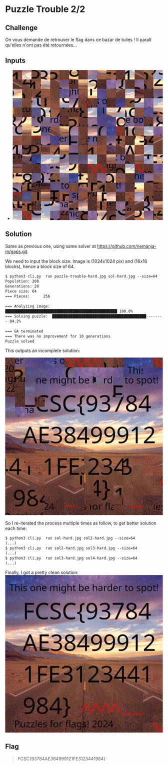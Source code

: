 # Puzzle Trouble 2/2

## Challenge
On vous demande de retrouver le flag dans ce bazar de tuiles ! Il paraît qu'elles n'ont pas été retournées...

## Inputs
- ![puzzle-trouble-hard.jpg](./puzzle-trouble-hard.jpg)

## Solution
Same as previous one, using same solver at https://github.com/nemanja-m/gaps.git.

We need to input the block size. Image is (1024x1024 pix) and (16x16 blocks), hence a block size of 64.

```console
$ python3 cli.py  run puzzle-trouble-hard.jpg sol-hard.jpg --size=64
Population: 200
Generations: 20
Piece size: 64
=== Pieces:      256

=== Analyzing image: ██████████████████████████████████████████████████ 100.0%
=== Solving puzzle:  ██████████████████████████████████████████-------- 84.2%

=== GA terminated
=== There was no improvement for 10 generations
Puzzle solved
```

This outputs an incomplete solution:

![sol-hard.jpg](./sol-hard.jpg)

So I re-iterated the process multiple times as follow, to get better solution each time:
```console
$ python3 cli.py  run sol-hard.jpg sol2-hard.jpg --size=64
(...)
$ python3 cli.py  run sol2-hard.jpg sol3-hard.jpg --size=64
(...)
$ python3 cli.py  run sol3-hard.jpg sol4-hard.jpg --size=64
(...)
```

Finally, I got a pretty clean solution:
![sol4-hard.jpg](./sol4-hard.jpg)

## Flag
> FCSC{93784AE384999121FE3123441984}

